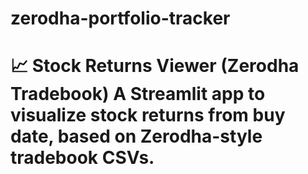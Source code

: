 # zerodha-portfolio-tracker
# 📈 Stock Returns Viewer (Zerodha Tradebook)  A Streamlit app to visualize stock returns from buy date, based on Zerodha-style tradebook CSVs.
